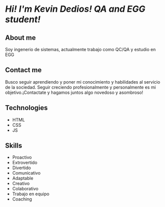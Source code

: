 # *Hi! I'm Kevin Dedios! QA and EGG student!*

## About me

Soy ingenerio de sistemas, actualmente trabajo como QC/QA y estudio en EGG

## Contact me

Busco seguir aprendiendo y poner mi conocimiento y habilidades al servicio de la sociedad. Seguir creciendo profesionalmente y personalmente es mi objetivo.¡Contactate y hagamos juntos algo novedoso y asombroso!

## Technologies
- HTML
- CSS
- JS

## Skills

- Proactivo
- Extrovertido
- Divertido
- Comunicativo
- Adaptable
- Creativo
- Colaborativo
- Trabajo en equipo
- Coaching

